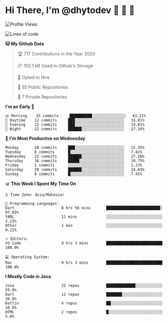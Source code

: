 # Hi There, I'm @dhytodev 👋 👋 👋

<!--
**DhytoDev/dhytodev** is a ✨ _special_ ✨ repository because its `README.md` (this file) appears on your GitHub profile.

Here are some ideas to get you started:

- 🔭 I’m currently working on ...
- 🌱 I’m currently learning ...
- 👯 I’m looking to collaborate on ...
- 🤔 I’m looking for help with ...
- 💬 Ask me about ...
- 📫 How to reach me: ...
- 😄 Pronouns: ...
- ⚡ Fun fact: ...
-->

<!--START_SECTION:waka-->
![Profile Views](http://img.shields.io/badge/Profile%20Views-15-blue)

![Lines of code](https://img.shields.io/badge/From%20Hello%20World%20I%27ve%20Written-270949%20lines%20of%20code-blue)

**🐱 My Github Data** 

> 🏆 717 Contributions in the Year 2020
 > 
> 📦 102.1 kB Used in Github's Storage 
 > 
> 💼 Opted to Hire
 > 
> 📜 55 Public Repositories 
 > 
> 🔑 7 Private Repositories  
 > 
**I'm an Early 🐤** 

```text
🌞 Morning    35 commits     ██████████░░░░░░░░░░░░░░░   43.21% 
🌆 Daytime    12 commits     ███░░░░░░░░░░░░░░░░░░░░░░   14.81% 
🌃 Evening    12 commits     ███░░░░░░░░░░░░░░░░░░░░░░   14.81% 
🌙 Night      22 commits     ██████░░░░░░░░░░░░░░░░░░░   27.16%

```
📅 **I'm Most Productive on Wednesday** 

```text
Monday       10 commits     ███░░░░░░░░░░░░░░░░░░░░░░   12.35% 
Tuesday      6 commits      █░░░░░░░░░░░░░░░░░░░░░░░░   7.41% 
Wednesday    22 commits     ██████░░░░░░░░░░░░░░░░░░░   27.16% 
Thursday     16 commits     █████░░░░░░░░░░░░░░░░░░░░   19.75% 
Friday       1 commits      ░░░░░░░░░░░░░░░░░░░░░░░░░   1.23% 
Saturday     20 commits     ██████░░░░░░░░░░░░░░░░░░░   24.69% 
Sunday       6 commits      █░░░░░░░░░░░░░░░░░░░░░░░░   7.41%

```


📊 **This Week I Spent My Time On** 

```text
⌚︎ Time Zone: Asia/Makassar

💬 Programming Languages: 
Dart                     8 hrs 50 mins       ████████████████████████░   97.65% 
YAML                     11 mins             ░░░░░░░░░░░░░░░░░░░░░░░░░   2.13% 
Other                    1 min               ░░░░░░░░░░░░░░░░░░░░░░░░░   0.22%

🔥 Editors: 
VS Code                  9 hrs 3 mins        █████████████████████████   100.0%

💻 Operating System: 
Mac                      9 hrs 3 mins        █████████████████████████   100.0%

```

**I Mostly Code in Java** 

```text
Java                     22 repos            █████████████░░░░░░░░░░░░   55.0% 
Dart                     12 repos            ███████░░░░░░░░░░░░░░░░░░   30.0% 
Kotlin                   4 repos             ██░░░░░░░░░░░░░░░░░░░░░░░   10.0% 
HTML                     2 repos             █░░░░░░░░░░░░░░░░░░░░░░░░   5.0%

```



<!--END_SECTION:waka-->
